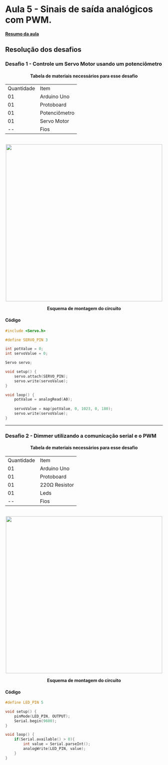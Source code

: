 <h1>Aula 5 - Sinais de saída analógicos com PWM.</h1>

<a href="https://github.com/RAS-UFPB/Resumo-das-aulas-do-Grupo-de-Robotica/blob/main/Resumo%20aula%205"><b>Resumo da aula</b></a>

<h2>Resolução dos desafios</h2>

<h3>Desafio 1 - Controle um Servo Motor usando um potenciômetro</h3>

<div align='center'>
    <h4>Tabela de materiais necessários para esse desafio</h4>
    <table>
        <tr><td>Quantidade</td> <td>Item</td></tr>
        <tr><td>01</td> <td>Arduino Uno</td></tr>
        <tr><td>01</td> <td>Protoboard</td></tr>
        <tr><td>01</td> <td>Potenciômetro</td></tr>
        <tr><td>01</td> <td>Servo Motor</td></tr>
        <tr><td>--</td> <td>Fios</td></tr>
    </table>
</div>

<br>
<div align="center"><img src="./images/A06D01.png" alt="" width="500px">
    <p><b>Esquema de montagem do circuito</b></p>
</div>

<h4>Código</h4>

```c++
#include <Servo.h>

#define SERVO_PIN 3

int potValue = 0;
int servoValue = 0;

Servo servo;

void setup() {
    servo.attach(SERVO_PIN);
    servo.write(servoValue);
}

void loop() {
    potValue = analogRead(A0);
  
    servoValue = map(potValue, 0, 1023, 0, 180);
    servo.write(servoValue);
}
```

<hr>

<h3>Desafio 2 - Dimmer utilizando a comunicação serial e o PWM</h3>

<div align='center'>
    <h4>Tabela de materiais necessários para esse desafio</h4>
    <table>
        <tr><td>Quantidade</td> <td>Item</td></tr>
        <tr><td>01</td> <td>Arduino Uno</td></tr>
        <tr><td>01</td> <td>Protoboard</td></tr>
        <tr><td>01</td> <td>220Ω Resistor</td></tr>
        <tr><td>01</td> <td>Leds</td></tr>
        <tr><td>--</td> <td>Fios</td></tr>
    </table>
</div>

<br>
<div align="center"><img src="./images/A06D02.png" alt="" width="500px">
    <p><b>Esquema de montagem do circuito</b></p>
</div>

<h4>Código</h4>

```c++
#define LED_PIN 5

void setup() {
    pinMode(LED_PIN, OUTPUT);
    Serial.begin(9600);
}

void loop() {
    if(Serial.available() > 0){
  	    int value = Serial.parseInt();
    	analogWrite(LED_PIN, value);
    }
}
```

